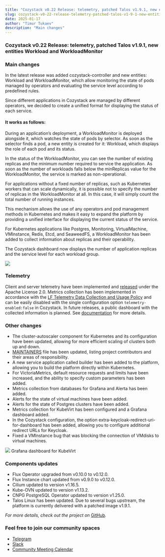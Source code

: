 ```yaml
---
title: "Cozystack v0.22 Release: telemetry, patched Talos v1.9.1, new entities Workload and WorkloadMonitor"
slug: cozystack-v0-22-release-telemetry-patched-talos-v1-9-1-new-entities-workload-and-workloadmonitor
date: 2025-01-17
author: "Timur Tukaev"
description: "Main changes"
---
```


### Cozystack v0.22 Release: telemetry, patched Talos v1.9.1, new entities Workload and WorkloadMonitor

### Main changes

In the latest release was added cozystack-controller and new entities: Workload and WorkloadMonitor, which allow monitoring the state of pods managed by operators and evaluating the service level according to predefined rules.

Since different applications in Cozystack are managed by different operators, we decided to create a unified format for displaying the status of each service.

#### It works as follows:

During an application’s deployment, a WorkloadMonitor is deployed alongside it, which watches the state of pods by selector. As soon as the selector finds a pod, a new entity is created for it: Workload, which displays the role of each pod and its status.

In the status of the WorkloadMonitor, you can see the number of existing replicas and the minimum number required to service the application. As soon as the number of workloads falls below the minReplicas value for the WorkloadMonitor, the service is marked as non-operational.

For applications without a fixed number of replicas, such as Kubernetes workers that can scale dynamically, it is possible not to specify the number of replicas in the WorkloadMonitor at all. In this case, it will simply count the total number of running instances.

This mechanism allows the use of any operators and pod management methods in Kubernetes and makes it easy to expand the platform by providing a unified interface for displaying the current status of the service.

For Kubernetes applications like Postgres, Monitoring, VirtualMachine, VMInstance, Redis, Etcd, and SeaweedFS, a WorkloadMonitor has been added to collect information about replicas and their operability.

The Cozystack dashboard now displays the number of application replicas and the service level for each workload group.

![](https://cdn-images-1.medium.com/max/800/1*EEQEZnOxwexdC6rmGQ6Zcg.png)

### Telemetry

Client and server telemetry have been implemented and [released](https://github.com/aenix-io/cozystack-telemetry-server) under the Apache License 2.0. Metrics collection has been implemented in accordance with the [LF Telemetry Data Collection and Usage Policy](https://www.linuxfoundation.org/legal/telemetry-data-policy) and can be easily disabled with the single configuration option `telemetry-enabled:false` in Cozystack. In future releases, a public dashboard with the collected information is planned. See [documentation](https://cozystack.io/docs/telemetry/) for more details.

### Other changes

- The cluster-autoscaler component for Kubernetes and its configuration have been updated, allowing for more efficient scaling of clusters both up and down.
- [MAINTAINERS](https://github.com/aenix-io/cozystack/blob/main/MAINTAINERS.md) file has been updated, listing project contributors and their areas of responsibility.
- A new service application called builder has been added to the platform, allowing you to build the platform directly within Kubernetes.
- For VictoriaMetrics, default resource requests and limits have been increased, and the ability to specify custom parameters has been added.
- Metrics collection from databases for Grafana and Alerta has been added.
- Alerts for the state of virtual machines have been added.
- Alerts for the state of Postgres clusters have been added.
- Metrics collection for KubeVirt has been configured and a Grafana dashboard added.
- In the Cozystack configuration, the option extra-keycloak-redirect-uri-for-dashboard has been added, allowing you to configure additional redirect URLs for Keycloak.
- Fixed a VMInstance bug that was blocking the connection of VMdisks to virtual machines.

![](https://cdn-images-1.medium.com/max/800/1*2QrRVPI2aX1cTINRsKtFzA.png)
Grafana dashboard for KubeVirt

### Components updates

- Flux Operator upgraded from v0.10.0 to v0.12.0.
- Flux Instance chart updated from v0.9.0 to v0.12.0.
- Cilium updated to version v1.16.5.
- Kube-OVN updated to version v1.13.2.
- CNPG PostgreSQL Operator updated to version v1.25.0.
- Talos Linux has been updated. Due to several bugs upstream, the platform is currently delivered with a patched image v1.9.1.

*For more details, check out the project on* [GitHub](https://github.com/aenix-io/cozystack/releases/tag/v0.22.0)*.*

### Feel free to join our community spaces

- [Telegram](https://t.me/cozystack)
- [Slack](https://kubernetes.slack.com/archives/C06L3CPRVN1)
- [Community Meeting Calendar](https://calendar.google.com/calendar?cid=ZTQzZDIxZTVjOWI0NWE5NWYyOGM1ZDY0OWMyY2IxZTFmNDMzZTJlNjUzYjU2ZGJiZGE3NGNhMzA2ZjBkMGY2OEBncm91cC5jYWxlbmRhci5nb29nbGUuY29t)
